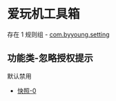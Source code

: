 # 爱玩机工具箱

存在 1 规则组 - [com.byyoung.setting](/src/apps/com.byyoung.setting.ts)

## 功能类-忽略授权提示

默认禁用

- [快照-0](https://i.gkd.li/import/12829909)
